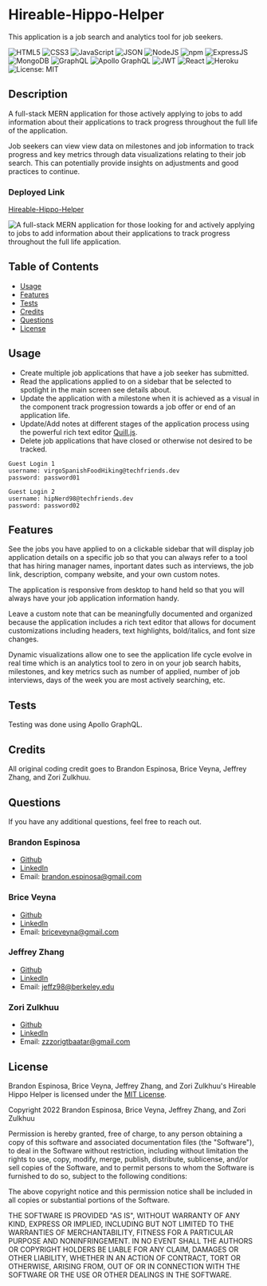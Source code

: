 # Hireable-Hippo-Helper
This application is a job search and analytics tool for job seekers.

![HTML5](https://img.shields.io/badge/html5-%23E34F26.svg?style=for-the-badge&logo=html5&logoColor=white) ![CSS3](https://img.shields.io/badge/css3-%231572B6.svg?style=for-the-badge&logo=css3&logoColor=white) ![JavaScript](https://img.shields.io/badge/javascript-%23323330.svg?style=for-the-badge&logo=javascript&logoColor=%23F7DF1E) ![JSON](https://img.shields.io/badge/json-5E5C5C?style=for-the-badge&logo=json&logoColor=white) ![NodeJS](https://img.shields.io/badge/node.js-6DA55F?style=for-the-badge&logo=node.js&logoColor=white) ![npm](https://img.shields.io/badge/npm-CB3837?style=for-the-badge&logo=npm&logoColor=white) ![ExpressJS](https://img.shields.io/badge/Express.js-000000?style=for-the-badge&logo=express&logoColor=white) ![MongoDB](https://img.shields.io/badge/MongoDB-4EA94B?style=for-the-badge&logo=mongodb&logoColor=white) ![GraphQL](https://img.shields.io/badge/GraphQl-E10098?style=for-the-badge&logo=graphql&logoColor=white) ![Apollo GraphQL](https://img.shields.io/badge/Apollo%20GraphQL-311C87?&style=for-the-badge&logo=Apollo%20GraphQL&logoColor=white) ![JWT](https://img.shields.io/badge/JWT-000000?style=for-the-badge&logo=JSON%20web%20tokens&logoColor=white) ![React](https://img.shields.io/badge/React-20232A?style=for-the-badge&logo=react&logoColor=61DAFB) ![Heroku](https://img.shields.io/badge/Heroku-430098?style=for-the-badge&logo=heroku&logoColor=white) ![License: MIT](https://img.shields.io/badge/License-MIT-yellow.svg)

## Description
A full-stack MERN application for those actively applying to jobs to add information about their applications to track progress throughout the full life of the application. 

Job seekers can view view data on milestones and job information to track progress and key metrics through data visualizations relating to their job search.  This can potentially provide insights on adjustments and good practices to continue.  

### Deployed Link
[Hireable-Hippo-Helper](https://hireable-hippo-helpers.herokuapp.com/)

![A full-stack MERN application for those looking for and actively applying to jobs to add information about their applications to track progress throughout the full life application.](./client/src/images/Hireable%20Hippo%20Helper.gif)

## Table of Contents
- [Usage](#usage)
- [Features](#features)
- [Tests](#tests)
- [Credits](#credits)
- [Questions](#questions)
- [License](#license)

## Usage
* Create multiple job applications that have a job seeker has submitted.
* Read the applications applied to on a sidebar that be selected to spotlight in the main screen see details about.
* Update the application with a milestone when it is achieved as a visual in the component track progression towards a job offer or end of an application life.
* Update/Add notes at different stages of the application process using the powerful rich text editor [Quill.js](https://quilljs.co).
* Delete job applications that have closed or otherwise not desired to be tracked.

```
Guest Login 1
username: virgoSpanishFoodHiking@techfriends.dev
password: password01
```
```
Guest Login 2
username: hipNerd98@techfriends.dev
password: password02 
```

## Features
See the jobs you have applied to on a clickable sidebar that will display job application details on a specific job so that you can always refer to a tool that has hiring manager names, inportant dates such as interviews, the job link, description, company website, and your own custom notes.

The application is responsive from desktop to hand held so that you will always have your job application information handy.

Leave a custom note that can be meaningfully documented and organized because the application includes a rich text editor that allows for document customizations including headers, text highlights, bold/italics, and font size changes.

Dynamic visualizations allow one to see the application life cycle evolve in real time which is an analytics tool to zero in on your job search habits, milestones, and key metrics such as number of applied, number of job interviews, days of the week you are most actively searching, etc.

## Tests
Testing was done using Apollo GraphQL.

## Credits
All original coding credit goes to Brandon Espinosa, Brice Veyna, Jeffrey Zhang, and Zori Zulkhuu.

## Questions
If you have any additional questions, feel free to reach out.
### Brandon Espinosa
- [Github](https://github.com/espinbrandon49)
- [LinkedIn](https://www.linkedin.com/in/brandon-espinosa-b65a0b241/)
- Email: brandon.espinosa@gmail.com

### Brice Veyna
- [Github](https://github.com/BriceVeyna)
- [LinkedIn](https://www.linkedin.com/in/brice-veyna/)
- Email: briceveyna@gmail.com

### Jeffrey Zhang
- [Github](https://github.com/jeffz98)
- [LinkedIn](https://www.linkedin.com/in/jeff-z98/)
- Email: jeffz98@berkeley.edu

### Zori Zulkhuu
- [Github](https://github.com/zzzorigtbaatar)
- [LinkedIn](https://www.linkedin.com/in/zorizulkhuu/)
- Email: zzzorigtbaatar@gmail.com

## License
Brandon Espinosa, Brice Veyna, Jeffrey Zhang, and Zori Zulkhuu's Hireable Hippo Helper is licensed under the [MIT License](https://opensource.org/licenses/MIT).

Copyright 2022 Brandon Espinosa, Brice Veyna, Jeffrey Zhang, and Zori Zulkhuu

Permission is hereby granted, free of charge, to any person obtaining a copy of this software and associated documentation files (the "Software"), to deal in the Software without restriction, including without limitation the rights to use, copy, modify, merge, publish, distribute, sublicense, and/or sell copies of the Software, and to permit persons to whom the Software is furnished to do so, subject to the following conditions:

The above copyright notice and this permission notice shall be included in all copies or substantial portions of the Software.

THE SOFTWARE IS PROVIDED "AS IS", WITHOUT WARRANTY OF ANY KIND, EXPRESS OR IMPLIED, INCLUDING BUT NOT LIMITED TO THE WARRANTIES OF MERCHANTABILITY, FITNESS FOR A PARTICULAR PURPOSE AND NONINFRINGEMENT. IN NO EVENT SHALL THE AUTHORS OR COPYRIGHT HOLDERS BE LIABLE FOR ANY CLAIM, DAMAGES OR OTHER LIABILITY, WHETHER IN AN ACTION OF CONTRACT, TORT OR OTHERWISE, ARISING FROM, OUT OF OR IN CONNECTION WITH THE SOFTWARE OR THE USE OR OTHER DEALINGS IN THE SOFTWARE.